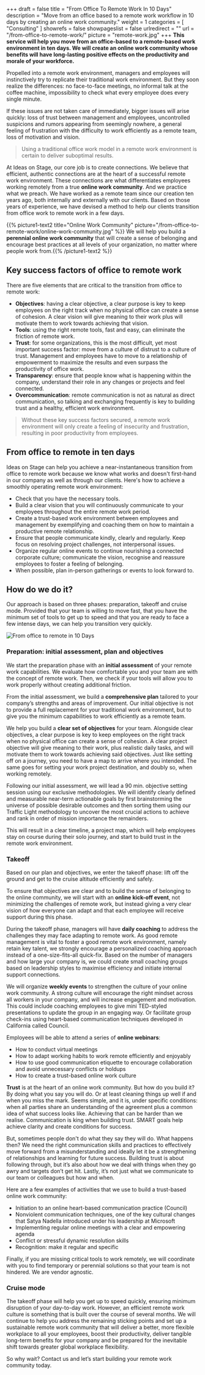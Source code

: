 +++
draft 			= false
title 			= "From Office To Remote Work In 10 Days"
description		= "Move from an office based to a remote work workflow in 10 days by creating an online work community."
weight			= 1
categories		= [ "Consulting" ]
showrefs		= false
showpageslist	= false
urlredirect		= ""
url 				= "/from-office-to-remote-work/"
picture			= "remote-work.jpg"
+++
**This service will help you move from an office-based to a remote-based work environment in ten days. We will create an online work community whose benefits will have long-lasting positive effects on the productivity and morale of your workforce.**

Propelled into a remote work environment, managers and employees will instinctively try to replicate their traditional work environment. But they soon realize the differences: no face-to-face meetings, no informal talk at the coffee machine, impossibility to check what every employee does every single minute.

If these issues are not taken care of immediately, bigger issues will arise quickly: loss of trust between management and employees, uncontrolled suspicions and rumors appearing from seemingly nowhere, a general feeling of frustration with the difficulty to work efficiently as a remote team, loss of motivation and vision.

> Using a traditional office work model in a remote work environment is certain to deliver suboptimal results.

At Ideas on Stage, our core job is to create connections. We believe that efficient, authentic connections are at the heart of a successful remote work environment. These connections are what differentiates employees working remotely from a true **online work community**. And we practice what we preach. We have worked as a remote team since our creation ten years ago, both internally and externally with our clients. Based on those years of experience, we have devised a method to help our clients transition from office work to remote work in a few days. 

{{% picture1-text2 title="Online Work Community" picture="/from-office-to-remote-work/online-work-community.jpg" %}}
We will help you build a **perennial online work community** that will create a sense of belonging and encourage best practices at all levels of your organization, no matter where people work from.{{% /picture1-text2 %}}

## Key success factors of office to remote work
There are five elements that are critical to the transition from office to remote work:

- **Objectives**: having a clear objective, a clear purpose is key to keep employees on the right track when no physical office can create a sense of cohesion. A clear vision will give meaning to their work plus will motivate them to work towards achieving that vision.
- **Tools**: using the right remote tools, fast and easy, can eliminate the friction of remote work.
- **Trust**: for some organizations, this is the most difficult, yet most important success factor: move from a culture of distrust to a culture of trust. Management and employees have to move to a relationship of empowerment to maximize the results and even surpass the productivity of office work.
- **Transparency**: ensure that people know what is happening within the company, understand their role in any changes or projects and feel connected.
- **Overcommunication**: remote communication is not as natural as direct communication, so talking and exchanging frequently is key to building trust and a healthy, efficient work environment.

> Without these key success factors secured, a remote work environment will only create a feeling of insecurity and frustration, resulting in poor productivity from employees.

## From office to remote in ten days
Ideas on Stage can help you achieve a near-instantaneous transition from office to remote work because we know what works and doesn't first-hand in our company as well as through our clients. Here's how to achieve a smoothly operating remote work environment:

- Check that you have the necessary tools.
- Build a clear vision that you will continuously communicate to your employees throughout the entire remote work period.
- Create a trust-based work environment between employees and management by exemplifying and coaching them on how to maintain a productive remote relationship.
- Ensure that people communicate kindly, clearly and regularly. Keep focus on resolving project challenges, not interpersonal issues.
- Organize regular online events to continue nourishing a connected corporate culture; communicate the vision, recognise and reassure employees to foster a feeling of belonging.
- When possible, plan in-person gatherings or events to look forward to.

## How do we do it?
Our approach is based on three phases: preparation, takeoff and cruise mode. Provided that your team is willing to move fast, that you have the minimum set of tools to get up to speed and that you are ready to face a few intense days, we can help you transition very quickly.

![From office to remote in 10 Days](from-office-to-remote-in-10-days.jpg)

### Preparation: initial assessment, plan and objectives

We start the preparation phase with an **initial assessment** of your remote work capabilities. We evaluate how comfortable you and your team are with the concept of remote work. Then, we check if your tools will allow you to work properly without creating additional friction.

From the initial assessment, we build a **comprehensive plan** tailored to your company’s strengths and areas of improvement. Our initial objective is not to provide a full replacement for your traditional work environment, but to give you the minimum capabilities to work efficiently as a remote team.

We help you build a **clear set of objectives** for your team. Alongside clear objectives, a clear purpose is key to keep employees on the right track when no physical office can create a sense of cohesion. A clear project objective will give meaning to their work, plus realistic daily tasks, and will motivate them to work towards achieving said objectives. Just like setting off on a journey, you need to have a map to arrive where you intended. The same goes for setting your work project destination, and doubly so, when working remotely. 

Following our initial assessment, we will lead a 90 min. objective setting session using our exclusive methodologies. We will identify clearly defined and measurable near-term actionable goals by first brainstorming the universe of possible desirable outcomes and then sorting them using our Traffic Light methodology to uncover the most crucial actions to achieve and rank in order of mission importance the remainders.  

This will result in a clear timeline, a project map, which will help employees stay on course during their solo journey, and start to build trust in the remote work environment.

### Takeoff

Based on our plan and objectives, we enter the takeoff phase: lift off the ground and get to the cruise altitude efficiently and safely.

To ensure that objectives are clear and to build the sense of belonging to the online community, we will start with an **online kick-off event**, not minimizing the challenges of remote work, but instead giving a very clear vision of how everyone can adapt and that each employee will receive support during this phase.

During the takeoff phase, managers will have **daily coaching** to address the challenges they may face adapting to remote work. As good remote management is vital to foster a good remote work environment, namely retain key talent, we strongly encourage a personalized coaching approach instead of a one-size-fits-all quick-fix. Based on the number of managers and how large your company is, we could create small coaching groups based on leadership styles to maximise efficiency and initiate internal support connections.
 
We will organize **weekly events** to strengthen the culture of your online work community. A strong culture will encourage the right mindset across all workers in your company, and will increase engagement and motivation. This could include coaching employees to give mini TED-styled presentations to update the group in an engaging way. Or facilitate group check-ins using heart-based communication techniques developed in California called Council.

Employees will be able to attend a series of **online webinars**:

* How to conduct virtual meetings
* How to adapt working habits to work remote efficiently and enjoyably
* How to use good communication etiquette to encourage collaboration and avoid unnecessary conflicts or holdups
* How to create a trust-based online work culture

**Trust** is at the heart of an online work community. But how do you build it? By doing what you say you will do. Or at least cleaning things up well if and when you miss the mark. Seems simple, and it is, under specific conditions: when all parties share an understanding of the agreement plus a common idea of what success looks like. Achieving that can be harder than we realise. Communication is king when building trust. SMART goals help achieve clarity and create conditions for success. 

But, sometimes people don't do what they say they will do. What happens then? We need the right communication skills and practices to effectively move forward from a misunderstanding and ideally let it be a strengthening of relationships and learning for future success. Building trust is about following through, but it’s also about how we deal with things when they go awry and targets don’t get hit. Lastly, it’s not just what we communicate to our team or colleagues but how and when.

Here are a few examples of activities that we use to build a trust-based online work community:

- Initiation to an online heart-based communication practice (Council)
- Nonviolent communication techniques, one of the key cultural changes that Satya Nadella introduced under his leadership at Microsoft
- Implementing regular online meetings with a clear and empowering agenda
- Conflict or stressful dynamic resolution skills
- Recognition: make it regular and specific

Finally, if you are missing critical tools to work remotely, we will coordinate with you to find temporary or perennial solutions so that your team is not hindered. We are vendor agnostic.

### Cruise mode
The takeoff phase will help you get up to speed quickly, ensuring minimum disruption of your day-to-day work. However, an efficient remote work culture is something that is built over the course of several months. We will continue to help you address the remaining sticking points and set up a sustainable remote work community that will deliver a better, more flexible workplace to all your employees, boost their productivity, deliver tangible long-term benefits for your company and be prepared for the inevitable shift towards greater global workplace flexibility.

So why wait? Contact us and let’s start building your remote work community today.
